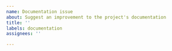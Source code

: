 ```yaml
---
name: Documentation issue
about: Suggest an improvement to the project's documentation
title: ''
labels: documentation
assignees: ''

---
```



